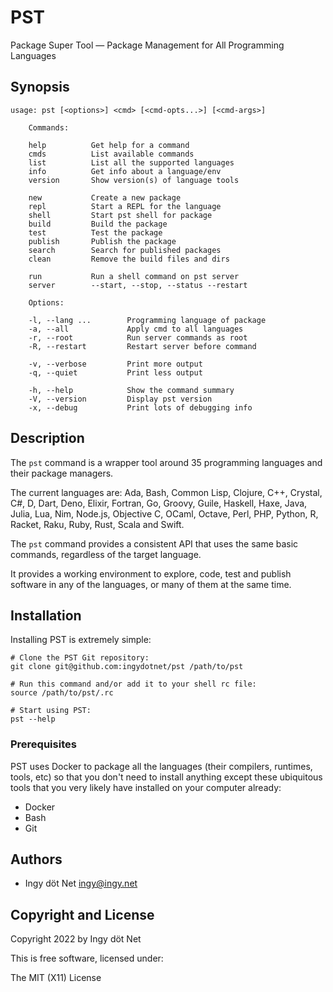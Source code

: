 PST
===

Package Super Tool — Package Management for All Programming Languages

## Synopsis

```
usage: pst [<options>] <cmd> [<cmd-opts...>] [<cmd-args>]

    Commands:

    help          Get help for a command
    cmds          List available commands
    list          List all the supported languages
    info          Get info about a language/env
    version       Show version(s) of language tools

    new           Create a new package
    repl          Start a REPL for the language
    shell         Start pst shell for package
    build         Build the package
    test          Test the package
    publish       Publish the package
    search        Search for published packages
    clean         Remove the build files and dirs

    run           Run a shell command on pst server
    server        --start, --stop, --status --restart

    Options:

    -l, --lang ...        Programming language of package
    -a, --all             Apply cmd to all languages
    -r, --root            Run server commands as root
    -R, --restart         Restart server before command

    -v, --verbose         Print more output
    -q, --quiet           Print less output

    -h, --help            Show the command summary
    -V, --version         Display pst version
    -x, --debug           Print lots of debugging info
```

## Description

The `pst` command is a wrapper tool around 35 programming languages and their
package managers.

The current languages are: Ada, Bash, Common Lisp, Clojure, C++, Crystal, C#,
D, Dart, Deno, Elixir, Fortran, Go, Groovy, Guile, Haskell, Haxe, Java, Julia,
Lua, Nim, Node.js, Objective C, OCaml, Octave, Perl, PHP, Python, R, Racket,
Raku, Ruby, Rust, Scala and Swift.

The `pst` command provides a consistent API that uses the same basic commands,
regardless of the target language.

It provides a working environment to explore, code, test and publish software
in any of the languages, or many of them at the same time.

## Installation

Installing PST is extremely simple:

```
# Clone the PST Git repository:
git clone git@github.com:ingydotnet/pst /path/to/pst

# Run this command and/or add it to your shell rc file:
source /path/to/pst/.rc

# Start using PST:
pst --help
```

### Prerequisites

PST uses Docker to package all the languages (their compilers, runtimes,
tools, etc)  so that you don't need to install anything except these ubiquitous
tools that you very likely have installed on your computer already:

* Docker
* Bash
* Git

## Authors

* Ingy döt Net <ingy@ingy.net>

## Copyright and License

Copyright 2022 by Ingy döt Net

This is free software, licensed under:

The MIT (X11) License
